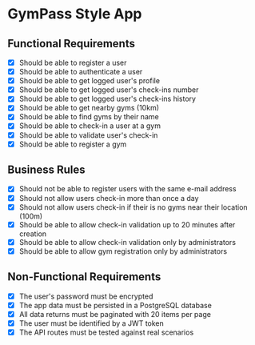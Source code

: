 # GymPass Style App

## Functional Requirements
- [X] Should be able to register a user
- [X] Should be able to authenticate a user
- [X] Should be able to get logged user's profile
- [X] Should be able to get logged user's check-ins number
- [X] Should be able to get logged user's check-ins history
- [X] Should be able to get nearby gyms (10km)
- [X] Should be able to find gyms by their name
- [X] Should be able to check-in a user at a gym
- [X] Should be able to validate user's check-in
- [X] Should be able to register a gym

## Business Rules
- [X] Should not be able to register users with the same e-mail address
- [X] Should not allow users check-in more than once a day
- [X] Should not allow users check-in if their is no gyms near their location (100m)
- [X] Should be able to allow check-in validation up to 20 minutes after creation
- [X] Should be able to allow check-in validation only by administrators
- [X] Should be able to allow gym registration only by administrators

## Non-Functional Requirements
- [X] The user's password must be encrypted
- [X] The app data must be persisted in a PostgreSQL database
- [X] All data returns must be paginated with 20 items per page
- [X] The user must be identified by a JWT token
- [X] The API routes must be tested against real scenarios